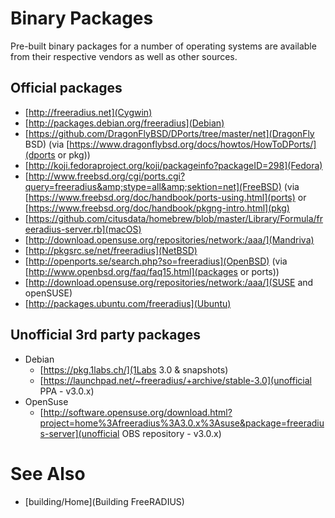 # Binary Packages

Pre-built binary packages for a number of operating systems are available from their respective vendors as well as other sources.

## Official packages
* [http://freeradius.net](Cygwin)
* [http://packages.debian.org/freeradius](Debian)
* [https://github.com/DragonFlyBSD/DPorts/tree/master/net](DragonFly BSD) (via [https://www.dragonflybsd.org/docs/howtos/HowToDPorts/](dports or pkg))
* [http://koji.fedoraproject.org/koji/packageinfo?packageID=298](Fedora)
* [http://www.freebsd.org/cgi/ports.cgi?query=freeradius&amp;stype=all&amp;sektion=net](FreeBSD) (via [https://www.freebsd.org/doc/handbook/ports-using.html](ports) or [https://www.freebsd.org/doc/handbook/pkgng-intro.html](pkg)
* [https://github.com/citusdata/homebrew/blob/master/Library/Formula/freeradius-server.rb](macOS)
* [http://download.opensuse.org/repositories/network:/aaa/](Mandriva)
* [http://pkgsrc.se/net/freeradius](NetBSD)
* [http://openports.se/search.php?so=freeradius](OpenBSD) (via [http://www.openbsd.org/faq/faq15.html](packages or ports))
* [http://download.opensuse.org/repositories/network:/aaa/](SUSE and openSUSE)
* [http://packages.ubuntu.com/freeradius](Ubuntu)

## Unofficial 3rd party packages
* Debian
  * [https://pkg.1labs.ch/](1Labs 3.0 & snapshots)
  * [https://launchpad.net/~freeradius/+archive/stable-3.0](unofficial PPA - v3.0.x)
* OpenSuse
  * [http://software.opensuse.org/download.html?project=home%3Afreeradius%3A3.0.x%3Asuse&package=freeradius-server](unofficial OBS repository - v3.0.x)

# See Also

* [building/Home](Building FreeRADIUS)